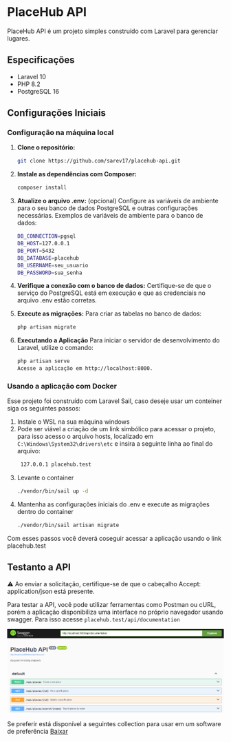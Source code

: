 # PlaceHub API

PlaceHub API é um projeto simples construído com Laravel para gerenciar lugares.

## Especificações

- Laravel 10
- PHP 8.2
- PostgreSQL 16

## Configurações Iniciais
### Configuração na máquina local
1. **Clone o repositório:**
   ```sh
   git clone https://github.com/sarev17/placehub-api.git

2. **Instale as dependências com Composer:**
   ```sh
   composer install

3. **Atualize o arquivo .env:** (opcional)
    Configure as variáveis de ambiente para o seu banco de dados PostgreSQL e outras configurações necessárias.
    Exemplos de variáveis de ambiente para o banco de dados:
    ```sh
    DB_CONNECTION=pgsql
    DB_HOST=127.0.0.1
    DB_PORT=5432
    DB_DATABASE=placehub
    DB_USERNAME=seu_usuario
    DB_PASSWORD=sua_senha

4. **Verifique a conexão com o banco de dados:**
    Certifique-se de que o serviço do PostgreSQL está em execução e que as credenciais no arquivo .env estão corretas.


5. **Execute as migrações:**
    Para criar as tabelas no banco de dados:
    ```sh
    php artisan migrate


6. **Executando a Aplicação**
    Para iniciar o servidor de desenvolvimento do Laravel, utilize o comando:
    ```sh
    php artisan serve
    Acesse a aplicação em http://localhost:8000.

### Usando a aplicação com Docker
Esse projeto foi construído com Laravel Sail, caso deseje usar um conteiner siga os seguintes passos:
1. Instale o WSL na sua máquina windows
2. Pode ser viável a criação de um link simbólico para acessar o projeto, para isso acesso o arquivo hosts, localizado em ``C:\Windows\System32\drivers\etc`` e insira a seguinte linha ao final do arquivo:
   ```sh
    127.0.0.1 placehub.test
    ```
3. Levante o container
   ```sh
   ./vendor/bin/sail up -d
   ```
4. Mantenha as configurações iniciais do .env e execute as migrações dentro do container
   ```sh
   ./vendor/bin/sail artisan migrate
   ```
Com esses passos você deverá coseguir acessar a aplicação usando o link placehub.test
 
 ## Testanto a API
 
⚠ Ao enviar a solicitação, certifique-se de que o cabeçalho Accept: application/json está presente. 
 
 Para testar a API, você pode utilizar ferramentas como Postman ou cURL, porém a aplicação disponibiliza uma interface no próprio navegador usando swagger.
 Para isso acesse ``placehub.test/api/documentation``

 <img src="https://github.com/sarev17/placehub-api/blob/main/public/images/Captura%20de%20tela%202024-08-01%20000841.png"></img>

Se preferir está disponível a seguintes collection para usar em um software de preferência [Baixar](https://github.com/sarev17/placehub-test/blob/main/public/files/Insomnia_2024-08-01.json)
 
